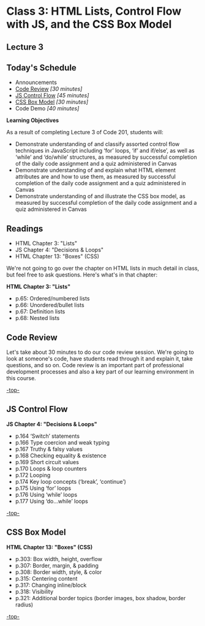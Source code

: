 # Class 3: HTML Lists, Control Flow with JS, and the CSS Box Model

<a id="top"></a>
## Lecture 3

## Today's Schedule
- Announcements
- [Code Review](#codereview) *[30 minutes]*
- [JS Control Flow](#control) *[45 minutes]*
- [CSS Box Model](#box) *[30 minutes]*
- Code Demo *[40 minutes]*

**Learning Objectives**

As a result of completing Lecture 3 of Code 201, students will:

- Demonstrate understanding of and classify assorted control flow techniques in JavaScript including ‘for’ loops, ‘if’ and if/else’, as well as  ‘while’ and ‘do/while’ structures, as measured by successful completion of the daily code assignment and a quiz administered in Canvas
- Demonstrate understanding of and explain what HTML element attributes are and how to use them, as measured by successful completion of the daily code assignment and a quiz administered in Canvas
- Demonstrate understanding of and illustrate the CSS box model, as measured by successful completion of the daily code assignment and a quiz administered in Canvas

## Readings

- HTML Chapter 3: "Lists"
- JS Chapter 4: "Decisions & Loops"
- HTML Chapter 13: "Boxes" (CSS)

We're not going to go over the chapter on HTML lists in much detail in class, but feel free to ask questions. Here's what's in that chapter:

**HTML Chapter 3: "Lists"**

- p.65: Ordered/numbered lists
- p.66: Unordered/bullet lists
- p.67: Definition lists
- p.68: Nested lists

<a id="codereview"></a>

## Code Review

Let's take about 30 minutes to do our code review session. We're going to look at someone's code, have students read through it and explain it, take questions, and so on. Code review is an important part of professional development processes and also a key part of our learning environment in this course.

[-top-](#top)

<a id="control"></a>

## JS Control Flow

**JS Chapter 4: "Decisions & Loops"**

- p.164 	‘Switch’ statements
- p.166 	Type coercion and weak typing
- p.167 	Truthy & falsy values
- p.168 	Checking equality & existence
- p.169 	Short circuit values
- p.170 	Loops & loop counters
- p.172 	Looping
- p.174 	Key loop concepts (‘break’, ‘continue’)
- p.175 	Using ‘for’ loops
- p.176 	Using ‘while’ loops
- p.177 	Using ‘do...while’ loops

[-top-](#top)

<a id="box"></a>
## CSS Box Model

**HTML Chapter 13: "Boxes" (CSS)**

- p.303: Box width, height, overflow
- p.307: Border, margin, & padding
- p.308: Border width, style, & color
- p.315: Centering content
- p.317: Changing inline/block
- p.318: Visibility
- p.321: Additional border topics (border images, box shadow, border radius)

[-top-](#top)

